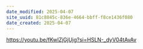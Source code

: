 ```yaml
---
date_modified: 2025-04-07
site_uuid: 81c8845c-836e-4664-bbff-f8ce1436f080
date_created: 2025-04-07
---
```


https://youtu.be/fKwIZjGjUjg?si=HSLN-_dyV04tAvAv